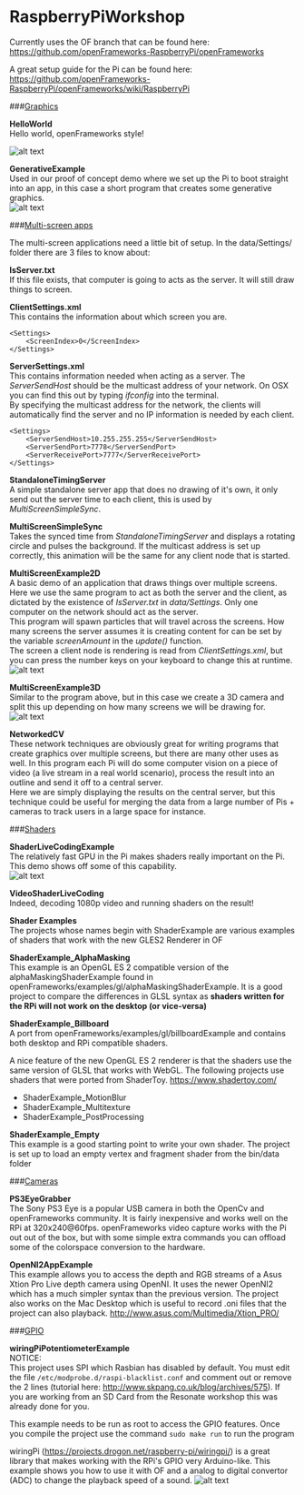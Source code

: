 RaspberryPiWorkshop
===================

Currently uses the OF branch that can be found here:
https://github.com/openFrameworks-RaspberryPi/openFrameworks

A great setup guide for the Pi can be found here:
https://github.com/openFrameworks-RaspberryPi/openFrameworks/wiki/RaspberryPi

###<u>Graphics</u> 

<b>HelloWorld</b>  
Hello world, openFrameworks style!
  
![alt text](https://raw.github.com/andreasmuller/RaspberryPiWorkshop/master/Screenshots/Small/HelloWorld.jpg "Hello World")

<b>GenerativeExample</b>    
Used in our proof of concept demo where we set up the Pi to boot straight into an app, in this case a short program that creates some generative graphics.   
![alt text](https://raw.github.com/andreasmuller/RaspberryPiWorkshop/master/Screenshots/Small/GenerativeExample.jpg "Generative Example")

###<u>Multi-screen apps</u>    

The multi-screen applications need a little bit of setup. In the data/Settings/ folder there are 3 files to know about:  

<b>IsServer.txt</b>  
If this file exists, that computer is going to acts as the server. It will still draw things to screen.

<b>ClientSettings.xml</b>   
This contains the information about which screen you are.   
```
<Settings>  
	<ScreenIndex>0</ScreenIndex>  
</Settings>
```


<b>ServerSettings.xml</b>   
This contains information needed when acting as a server.
The _ServerSendHost_ should be the multicast address of your network. On OSX you can find this out by typing _ifconfig_ into the terminal.   
By specifying the multicast address for the network, the clients will automatically find the server and no IP information is needed by each client.
    
```
<Settings>   
	<ServerSendHost>10.255.255.255</ServerSendHost>   
	<ServerSendPort>7778</ServerSendPort>   
	<ServerReceivePort>7777</ServerReceivePort>   
</Settings>
```


<b>StandaloneTimingServer</b>  
A simple standalone server app that does no drawing of it's own, it only send out the server time to each client, this is used by _MultiScreenSimpleSync_.

<b>MultiScreenSimpleSync</b>   
Takes the synced time from _StandaloneTimingServer_ and displays a rotating circle and pulses the background. If the multicast address is set up correctly, this animation will be the same for any client node that is started.
  
<b>MultiScreenExample2D</b>  
A basic demo of an application that draws things over multiple screens.  
Here we use the same program to act as both the server and the client, as dictated by the existence of _IsServer.txt_ in _data/Settings_. Only one computer on the network should act as the server.   
This program will spawn particles that will travel across the screens. How many screens the server assumes it is creating content for can be set by the variable _screenAmount_ in the _update()_ function.   
The screen a client node is rendering is read from _ClientSettings.xml_, but you can  press the number keys on your keyboard to change this at runtime.   
![alt text](https://raw.github.com/andreasmuller/RaspberryPiWorkshop/master/Screenshots/Small/MultiScreenExample2D.jpg "MultiScreenExample2D")


<b>MultiScreenExample3D</b>   
Similar to the program above, but in this case we create a 3D camera and split this up depending on how many screens we will be drawing for.   
![alt text](https://raw.github.com/andreasmuller/RaspberryPiWorkshop/master/Screenshots/Small/MultiScreenExample3D.jpg "MultiScreenExample3D")  

<b>NetworkedCV</b>  
These network techniques are obviously great for writing programs that create graphics over multiple screens, but there are many other uses as well. In this program each Pi will do some computer vision on a piece of video (a live stream in a real world scenario), process the result into an outline and send it off to a central server.   
Here we are simply displaying the results on the central server, but this technique could be useful for merging the data from a large number of Pis +  cameras to track users in a large space for instance. 

###<u>Shaders</u> 

<b>ShaderLiveCodingExample</b>  
The relatively fast GPU in the Pi makes shaders really important on the Pi. This demo shows off some of this capability.   
![alt text](https://raw.github.com/andreasmuller/RaspberryPiWorkshop/master/Screenshots/Small/ShaderLiveCoding.jpg "ShaderLiveCoding")



<b>VideoShaderLiveCoding</b>   
Indeed, decoding 1080p video and running shaders on the result!

<b>Shader Examples</b>   
The projects whose names begin with ShaderExample are various examples of shaders that work with the new GLES2 Renderer in OF

<b>ShaderExample_AlphaMasking</b>   
This example is an OpenGL ES 2 compatible version of the alphaMaskingShaderExample found in openFrameworks/examples/gl/alphaMaskingShaderExample. It is a good project to compare the differences in GLSL syntax as <b>shaders written for the RPi will not work on the desktop (or vice-versa)</b>

<b>ShaderExample_Billboard</b>   
A port from openFrameworks/examples/gl/billboardExample and contains both desktop and RPi compatible shaders.

A nice feature of the new OpenGL ES 2 renderer is that the shaders use the same version of GLSL that works with WebGL.
The following projects use shaders that were ported from ShaderToy. https://www.shadertoy.com/

- ShaderExample_MotionBlur  
- ShaderExample_Multitexture  
- ShaderExample_PostProcessing  

<b>ShaderExample_Empty</b>   
This example is a good starting point to write your own shader. The project is set up to load an empty vertex and fragment shader from the bin/data folder

###<u>Cameras</u> 

<b>PS3EyeGrabber</b>   
The Sony PS3 Eye is a popular USB camera in both the OpenCv and openFrameworks community. It is fairly inexpensive and works well on the RPi at 320x240@60fps.
openFrameworks video capture works with the Pi out out of the box, but with some simple extra commands you can offload some of the colorspace conversion to the hardware.   
  
<b>OpenNI2AppExample</b>   
This example allows you to access the depth and RGB streams of a Asus Xtion Pro Live depth camera using OpenNI. It uses the newer OpenNI2 which has a much simpler syntax than the previous version. The project also works on the Mac Desktop which is useful to record .oni files that the project can also playback.
http://www.asus.com/Multimedia/Xtion_PRO/

###<u>GPIO</u> 

<b>wiringPiPotentiometerExample</b>   
NOTICE:   
This project uses SPI which Rasbian has disabled by default. You must edit the file `/etc/modprobe.d/raspi-blacklist.conf` and comment out or remove the 2 lines (tutorial here: http://www.skpang.co.uk/blog/archives/575). If you are working from an SD Card from the Resonate workshop this was already done for you.   

This example needs to be run as root to access the GPIO features. Once you compile the project use the command `sudo make run` to run the program

wiringPi (https://projects.drogon.net/raspberry-pi/wiringpi/)  is a great library that makes working with the RPi's GPIO very Arduino-like. This example shows you how to use it with OF and a analog to digital convertor (ADC) to change the playback speed of a sound.
![alt text](https://raw.github.com/andreasmuller/RaspberryPiWorkshop/master/Screenshots/wiringPiPotentiometerExampleSPI_bb.jpg "Schematics")
